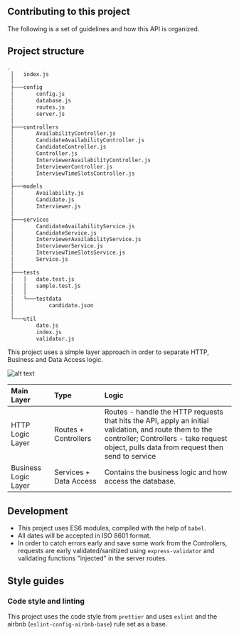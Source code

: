 ## Contributing to this project

The following is a set of guidelines and how this API is organized.

## Project structure

```bash
.
 │   index.js
 │
 ├───config 
 │       config.js
 │       database.js
 │       routes.js
 │       server.js
 │
 ├───controllers
 │       AvailabilityController.js
 │       CandidateAvailabilityController.js
 │       CandidateController.js
 │       Controller.js
 │       InterviewerAvailabilityController.js
 │       InterviewerController.js
 │       InterviewTimeSlotsController.js
 │
 ├───models
 │       Availability.js
 │       Candidate.js
 │       Interviewer.js
 │
 ├───services
 │       CandidateAvailabilityService.js
 │       CandidateService.js
 │       InterviewerAvailabilityService.js
 │       InterviewerService.js
 │       InterviewTimeSlotsService.js
 │       Service.js
 │
 ├───tests
 │   │   date.test.js
 │   │   sample.test.js
 │   │
 │   └───testdata
 │           candidate.json
 │
 └───util
         date.js
         index.js
         validator.js
```
This project uses a simple layer approach in order to separate HTTP, Business and Data Access logic. 

![alt text](https://i.imgur.com/ia7s3Gm.png "Logo Title Text 1")

| Main Layer | Type | Logic |
| :-------- | :--- | :---------- |
|     HTTP Logic Layer     |  Routes + Controllers    |  Routes - handle the HTTP requests that hits the API, apply an initial validation, and route them to the controller; Controllers - take request object, pulls data from request then send to service         |
|     Business Logic Layer     |  Services + Data Access    |  Contains the business logic and how access the database.         |

## Development

* This project uses ES6 modules, compiled with the help of `babel`.
* All dates will be accepted in ISO 8601 format.
* In order to catch errors early and save some work from the Controllers, requests are early validated/sanitized using `express-validator` and validating functions "injected" in the server routes.  

## Style guides

### Code style and linting

This project uses the code style from `prettier` and uses `eslint` and the airbnb (`eslint-config-airbnb-base`) rule set as a base.

